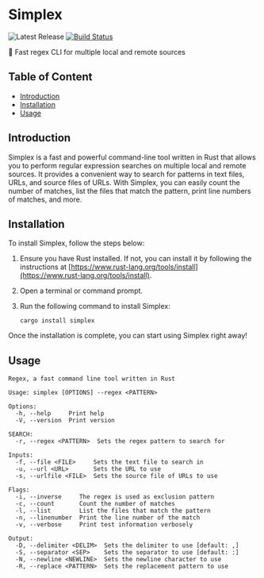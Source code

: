 # Simplex <!-- omit from toc -->

![Latest Release](https://img.shields.io/github/v/release/larsal007/simplex)
[![Build Status](https://travis-ci.com/larsal007/simplex.svg?branch=master)](https://travis-ci.com/larsal007/simplex)

:rocket: Fast regex CLI for multiple local and remote sources

## Table of Content <!-- omit from toc -->

- [Introduction](#introduction)
- [Installation](#installation)
- [Usage](#usage)

## Introduction

Simplex is a fast and powerful command-line tool written in Rust that allows you to perform regular expression searches on multiple local and remote sources. It provides a convenient way to search for patterns in text files, URLs, and source files of URLs. With Simplex, you can easily count the number of matches, list the files that match the pattern, print line numbers of matches, and more.

## Installation

To install Simplex, follow the steps below:

1. Ensure you have Rust installed. If not, you can install it by following the instructions at [https://www.rust-lang.org/tools/install](https://www.rust-lang.org/tools/install).

2. Open a terminal or command prompt.

3. Run the following command to install Simplex:

   ```shell
   cargo install simplex
   ```

Once the installation is complete, you can start using Simplex right away!

## Usage

```shell
Regex, a fast command line tool written in Rust

Usage: simplex [OPTIONS] --regex <PATTERN>

Options:
  -h, --help     Print help
  -V, --version  Print version

SEARCH:
  -r, --regex <PATTERN>  Sets the regex pattern to search for

Inputs:
  -f, --file <FILE>     Sets the text file to search in
  -u, --url <URL>       Sets the URL to use
  -s, --urlfile <FILE>  Sets the source file of URLs to use

Flags:
  -i, --inverse     The regex is used as exclusion pattern
  -c, --count       Count the number of matches
  -l, --list        List the files that match the pattern
  -n, --linenumber  Print the line number of the match
  -v, --verbose     Print test information verbosely

Output:
  -D, --delimiter <DELIM>  Sets the delimiter to use [default: ,]
  -S, --separator <SEP>    Sets the separator to use [default: :]
  -N, --newline <NEWLINE>  Sets the newline character to use
  -R, --replace <PATTERN>  Sets the replacement pattern to use
```
